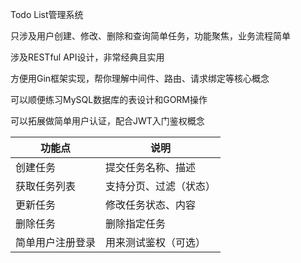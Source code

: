 Todo List管理系统

只涉及用户创建、修改、删除和查询简单任务，功能聚焦，业务流程简单

涉及RESTful API设计，非常经典且实用

方便用Gin框架实现，帮你理解中间件、路由、请求绑定等核心概念

可以顺便练习MySQL数据库的表设计和GORM操作

可以拓展做简单用户认证，配合JWT入门鉴权概念

| 功能点      | 说明          |
| -------- | ----------- |
| 创建任务     | 提交任务名称、描述   |
| 获取任务列表   | 支持分页、过滤（状态） |
| 更新任务     | 修改任务状态、内容   |
| 删除任务     | 删除指定任务      |
| 简单用户注册登录 | 用来测试鉴权（可选）  |

